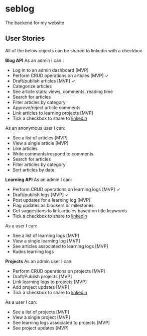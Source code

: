# seblog

The backend for my website

## User Stories

All of the below objects can be shared to linkedin with a checkbox

**Blog API**
As an admin I can :

- Log in to an admin dashboard [MVP]
- Perform CRUD operations on articles [MVP] ✓
- Draft/publish articles [MVP] ✓
- Categorize articles
- See article stats: views, comments, reading time
- Search for articles
- Filter articles by category
- Approve/reject article comments
- Link articles to learning projects [MVP]
- Tick a checkbox to share to [linkedin](https://docs.microsoft.com/en-us/linkedin/consumer/integrations/self-serve/share-on-linkedin)

As an anonymous user I can:

- See a list of articles [MVP]
- View a single article [MVP]
- Like articles
- Write comments/respond to comments
- Search for articles
- Filter articles by category
- Sort articles by date

**Learning API**
As an admin I can:

- Perform CRUD operations on learning logs [MVP] ✓
- Draft/publish logs [MVP] ✓
- Post updates for a learning log [MVP]
- Flag updates as blockers or milestones
- Get suggestions to link articles based on title keywords
- Tick a checkbox to share to [linkedin](https://docs.microsoft.com/en-us/linkedin/consumer/integrations/self-serve/share-on-linkedin)

As a user I can:

- See a list of learning logs [MVP]
- View a single learning log [MVP]
- See articles associated to learning logs [MVP]
- Kudos learning logs

**Projects**
As an admin user I can:

- Perform CRUD operations on projects [MVP]
- Draft/Publish projects [MVP]
- Link learning logs to projects [MVP]
- Add project updates [MVP]
- Tick a checkbox to share to [linkedin](https://docs.microsoft.com/en-us/linkedin/consumer/integrations/self-serve/share-on-linkedin)

As a user I can:

- See a list of projects [MVP]
- View a single project [MVP]
- See learning logs associated to projects [MVP]
- See project updates [MVP]
